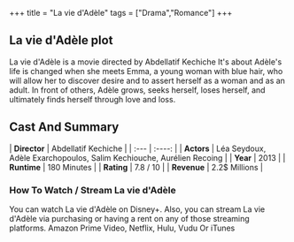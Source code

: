 +++
title = "La vie d'Adèle"
tags = ["Drama","Romance"]
+++
## La vie d'Adèle plot
La vie d'Adèle is a movie directed by Abdellatif Kechiche It's about Adèle's life is changed when she meets Emma, a young woman with blue hair, who will allow her to discover desire and to assert herself as a woman and as an adult. In front of others, Adèle grows, seeks herself, loses herself, and ultimately finds herself through love and loss.
## Cast And Summary
| **Director**      | Abdellatif Kechiche |
    | :---        |    :----:   |
    |  **Actors** | Léa Seydoux, Adèle Exarchopoulos, Salim Kechiouche, Aurélien Recoing |
    | **Year**   | 2013    |
    |  **Runtime** | 180 Minutes |
    |  **Rating** | 7.8 / 10 | 
    |  **Revenue** | 2.2$ Millions |
### How To Watch / Stream La vie d'Adèle
You can watch La vie d'Adèle on Disney+.
Also, you can stream La vie d'Adèle via purchasing or having a rent on any of those streaming platforms.
Amazon Prime Video, Netflix, Hulu, Vudu Or iTunes